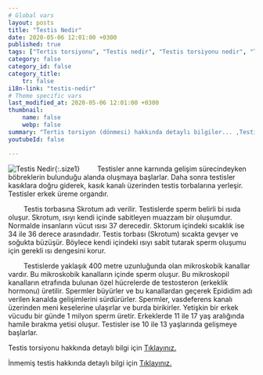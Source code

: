 ```yaml
---
# Global vars
layout: posts
title: "Testis Nedir"
date: 2020-05-06 12:01:00 +0300
published: true
tags: ["Tertis torsiyonu", "Testis nedir", "Testis torsiyonu nedir", "Testis torsiyonu testis kanseri", "testis torsiyonu tipi", "Testis torsiyonu erken müdahale", "Testis torsiyonu teşhis", "Testis torsiyonu tedavi", "Testis torsiyonu ameliyat" , "testis dönmesi", "testis torsiyonu ne zaman", "testis torsiyonu neden", "testis torsiyonu acil", "testis torsiyonu belirti", "testis torsiyonu ultrasonografi", "testis torsiyonu tipi" , "testis torsiyonu tedavi", "testis torsiyonu çözüm", "testis dönmesi ameliyatı", "testis dönmesi tedavi"]
category: false
category_id: false
category_title:
    tr: false
i18n-link: "testis-nedir"
# Theme specific vars
last_modified_at: 2020-05-06 12:01:00 +0300
thumbnail:
    name: false
    webp: false
summary: "Tertis torsiyon (dönmesi) hakkında detaylı bilgiler... ,Testis nedir?, Testiste ağrı ve şişliklerin nedenleri? , Testis torsiyonu nedir?, Testis torsiyonu testis kanseriyle birlikte olur mu? , Kaç tip testis torsiyon vardır? , Testis torsiyonunda erken müdahale? , Testis torsiyonu teşhisi ve tedavisi, Testis torsiyonu ameliyatı"
youtubeId: false

---
```


![Testis Nedir](/assets/img/testistorsiyonu.jpeg){:.size1}
&nbsp;&nbsp;&nbsp;&nbsp;&nbsp;&nbsp;&nbsp;&nbsp;Testisler anne karnında gelişim sürecindeyken böbreklerin bulunduğu alanda oluşmaya başlarlar. Daha sonra testisler kasıklara doğru giderek, kasık kanalı üzerinden testis torbalarına yerleşir. Testisler erkek üreme organdır.  

&nbsp;&nbsp;&nbsp;&nbsp;&nbsp;&nbsp;&nbsp;&nbsp;Testis torbasına Skrotum adı verilir. Testislerde sperm belirli bi ısıda oluşur. Skrotum, ısıyı kendi içinde sabitleyen muazzam bir oluşumdur. Normalde insanların vücut ısısı 37 derecedir. Sktorum içindeki sıcaklık ise 34 ile 36 derece arasındadır. Testis torbası (Skrotum) sıcakta gevşer ve soğukta büzüşür. Böylece kendi içindeki ısıyı sabit tutarak sperm oluşumu için gerekli ısı dengesini korur.  

&nbsp;&nbsp;&nbsp;&nbsp;&nbsp;&nbsp;&nbsp;&nbsp;Testislerde yaklaşık 400 metre uzunluğunda olan mikroskobik kanallar vardır. Bu mikroskobik kanalların içinde sperm oluşur. Bu mikroskopil kanalların etrafında bulunan özel hücrelerde de testosteron (erkeklik hormonu) üretilir. Spermler büyürler ve bu kanallardan geçerek Epididim adı verilen kanalda gelişimlerini sürdürürler. Spermler, vasdeferens kanalı üzerinden meni keselerine ulaşırlar ve burda birikirler. Yetişkin bir erkek vücudu bir günde 1 milyon sperm üretir. Erkeklerde 11 ile 17 yaş aralığında hamile bırakma yetisi oluşur. Testisler ise 10 ile 13 yaşlarında gelişmeye başlarlar.    

Testis torsiyonu hakkında detaylı bilgi için [Tıklayınız.](https://www.onoluroloji.com/testis-torsiyonu)


İnmemiş testis hakkında detaylı bilgi için [Tıklayınız.](https://www.onoluroloji.com/inmemis-testis)
